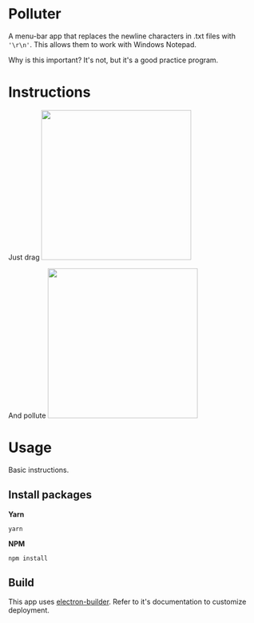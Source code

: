 # Polluter
A menu-bar app that replaces the newline characters in .txt files with `'\r\n'`. This allows them to work with Windows Notepad.

Why is this important? It's not, but it's a good practice program.

# Instructions
Just drag
<img width="300" src="https://github.com/ryan-burmeister/polluter/blob/master/docs/drag.png"></img>

And pollute
<img width="300" src="https://github.com/ryan-burmeister/polluter/blob/master/docs/list.png"></img>

# Usage
Basic instructions.

## Install packages
**Yarn**
```
yarn
```

**NPM**
```
npm install
```

## Build
This app uses [electron-builder](https://www.electron.build/). Refer to it's documentation to customize deployment.

